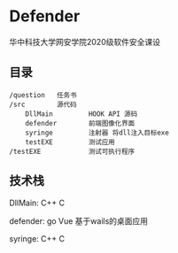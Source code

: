 # Defender
华中科技大学网安学院2020级软件安全课设

## 目录
    /question   任务书
    /src        源代码
        DllMain         HOOK API 源码
        defender        前端图像化界面
        syringe         注射器 将dll注入目标exe
        testEXE         测试应用
    /testEXE            测试可执行程序


## 技术栈
DllMain: C++ C

defender: go Vue 基于wails的桌面应用

syringe: C++ C


